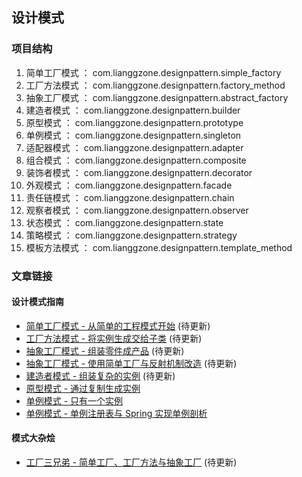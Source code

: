 ## 设计模式

### 项目结构
1. 简单工厂模式 ： com.lianggzone.designpattern.simple_factory
1. 工厂方法模式 ： com.lianggzone.designpattern.factory_method
1. 抽象工厂模式 ： com.lianggzone.designpattern.abstract_factory
1. 建造者模式 ： com.lianggzone.designpattern.builder
1. 原型模式 ： com.lianggzone.designpattern.prototype
1. 单例模式 ： com.lianggzone.designpattern.singleton
1. 适配器模式 ： com.lianggzone.designpattern.adapter
1. 组合模式 ： com.lianggzone.designpattern.composite
1. 装饰者模式 ： com.lianggzone.designpattern.decorator
1. 外观模式 ： com.lianggzone.designpattern.facade
1. 责任链模式 ： com.lianggzone.designpattern.chain
1. 观察者模式 ： com.lianggzone.designpattern.observer
1. 状态模式 ： com.lianggzone.designpattern.state
1. 策略模式 ： com.lianggzone.designpattern.strategy
1. 模板方法模式 ： com.lianggzone.designpattern.template_method

### 文章链接

#### 设计模式指南
- [简单工厂模式 - 从简单的工程模式开始]() (待更新)
- [工厂方法模式 - 将实例生成交给子类]() (待更新)
- [抽象工厂模式 - 组装零件成产品]() (待更新)
- [抽象工厂模式 - 使用简单工厂与反射机制改造]() (待更新)
- [建造者模式 - 组装复杂的实例]() (待更新)
- [原型模式 - 通过复制生成实例](http://blog.720ui.com/2017/design_pattern_prototype/)
- [单例模式 - 只有一个实例](http://blog.720ui.com/2017/design_pattern_singleton/)
- [单例模式 - 单例注册表与 Spring 实现单例剖析](http://blog.720ui.com/2017/design_pattern_singleton_reg/)

#### 模式大杂烩
- [工厂三兄弟 - 简单工厂、工厂方法与抽象工厂]() (待更新)